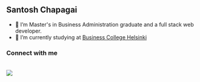 ## Santosh Chapagai 

- 🔭 I’m Master's in Business Administration graduate and a full stack web developer.
- 🌱 I’m currently studying at <a href="https://en.bc.fi/">Business College Helsinki</a>

### Connect with me
<a href="https://www.linkedin.com/in/santosh-chapagai-44b313131/"><img src="https://cdn.pixabay.com/photo/2023/01/23/05/23/linkedin-7737854__480.png" height="5rem" width="5rem"></a>


![](https://visitor-badge.laobi.icu/badge?page_id=SantoshChapagai.SantoshChapagai)
<!--
**SantoshChapagai/SantoshChapagai** is a ✨ _special_ ✨ repository because its `README.md` (this file) appears on your GitHub profile.

Here are some ideas to get you started:

- 🔭 I’m currently working on ...
- 🌱 I’m currently learning ...
- 👯 I’m looking to collaborate on ...
- 🤔 I’m looking for help with ...
- 💬 Ask me about ...
- 📫 How to reach me: ...
- 😄 Pronouns: ...
- ⚡ Fun fact: ...
-->
